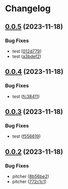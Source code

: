 # Changelog

## [0.0.5](https://github.com/mojojoji/release-please-test/compare/pitcher-v0.0.4...pitcher-v0.0.5) (2023-11-18)


### Bug Fixes

* test ([012d779](https://github.com/mojojoji/release-please-test/commit/012d779e8442e9ba4f21d7d79ad87c0e295c5a36))
* test ([a3bdef2](https://github.com/mojojoji/release-please-test/commit/a3bdef2ce59dc42e74080936a3d8833c438d824e))

## [0.0.4](https://github.com/mojojoji/release-please-test/compare/pitcher-v0.0.3...pitcher-v0.0.4) (2023-11-18)


### Bug Fixes

* test ([fc38411](https://github.com/mojojoji/release-please-test/commit/fc38411b98e9d2ba83c2b6ed3a69e05cc08ee5be))

## [0.0.3](https://github.com/mojojoji/release-please-test/compare/pitcher-v0.0.2...pitcher-v0.0.3) (2023-11-18)


### Bug Fixes

* test ([f556619](https://github.com/mojojoji/release-please-test/commit/f556619f2708d069d0284c4e2a6fdd9077587642))

## [0.0.2](https://github.com/mojojoji/release-please-test/compare/pitcher-v0.0.1...pitcher-v0.0.2) (2023-11-18)


### Bug Fixes

* pitcher ([8b56be2](https://github.com/mojojoji/release-please-test/commit/8b56be23d5105c34af40a60c3c3116902e232151))
* pitcher ([772c1c1](https://github.com/mojojoji/release-please-test/commit/772c1c15f4a74dab4ff5294a26b0daa2d66ffb73))
